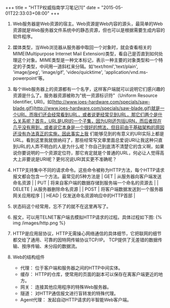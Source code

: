 +++
title  = "HTTP权威指南学习笔记[1]"
date = "2015-05-01T22:33:03+08:00"
+++

1. Web服务器是Web资源的宿主。Web资源是Web内容的源头，最简单的Web资源就是Web服务器文件系统中的静态资源，但也可以是根据需要生成内容的软件程序。

2. 媒体类型，当Web浏览器从服务器中取回一个对象时，就会查看相关的MIME(Multipurpose Internet Mail Extension)类型，看自己是否直到如何处理这个对象。MIME类型是一种文本标记，表示一种主要的对象类型和一个特定的子类型，中间用一道斜杠来分隔。如'text/html','text/plain', 'image/jpeg', 'image/gif', 'video/quicktime', 'application/vnd.ms-powerpoint'等。

3. 每个Web服务器上的资源都有一个名字，这样客户端就可以说明它们感兴趣的资源是什么了。服务器资源被称为"统一资源标识符"（Uniform Resource Identifier, URI)。如[http://www.joes-hardware.com/specials/saw-blade.gif](http://www.joes-hardware.com/specials/saw-blade.gif)就是一个URI。而我们还会经常看到URL，或者说更经常见到URL，那它们两个是什么关系呢？首先，URL是URI的一个子集，因为URI还包括URN，而后者现在几乎没有用到，或者说它本身是一个很好的想法，但目前由于基础架构的原因还没有办法真正的实施，因此事实上我
们能够见到的有意义的URI实际上都是URL。看到这里我就很纳闷了，那些经常写文章里面总爱说URI让我这种只直到URL的人弄不明白的人是为什么呢？你自己到底清不清楚它的含义啊，如果说你要说明的一个资源定位符，那它肯定就是个普通的URL，何必让人觉得高大上非要说是URI呢？更何况说URI其实更不准确呢？

4. HTTP支持集中不同的请求命令。这些命令被称为HTTP方法，每个HTTP请求报文都会包含一个方法。最常见的5种方法是
    | GET | 从服务器向客户端发送命名资源 |
    | PUT | 将来自客户端的数据存储到服务端一个命名的资源去 |
    | DELETE | 从服务器删除命名资源 |
    | POST | 将客户端数据发送到一个服务器网关应用程序 |
    | HEAD | 仅发送命名资源响应中的HTTP首部 |

5. 状态码这个经常用，忘不了的就不在这里再写了。

6. 报文，可以用TELNET客户端去模拟HTTP请求的过程。具体过程如下图:
{% img /images/http.png %}

7. HTTP是应用层协议，HTTP无需操心网络通信的具体细节，它把联网的细节都交给了通用、可靠的因特网传输协议TCP/IP。
TCP提供了无差错的数据传输、按序传输、未分段的数据流。

8. Web的结构组件
    - 代理： 位于客户端和服务器之间的HTTP中间实体。
    - 缓存： HTTP的仓库，使常用的页面的副本可以保存在离客户端更近的地方。
    - 网关： 连接其他应用程序的特殊Web服务器。
    - 隧道： 对HTTP通信报文进行盲转发的特殊代理。
    - Agent代理： 发起自动HTTP请求的半智能Web客户端。
